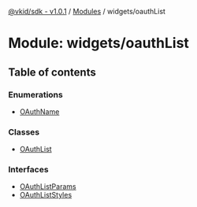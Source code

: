 [@vkid/sdk - v1.0.1](../README.md) / [Modules](../modules.md) / widgets/oauthList

# Module: widgets/oauthList

## Table of contents

### Enumerations

- [OAuthName](../enums/widgets_oauthList.OAuthName.md)

### Classes

- [OAuthList](../classes/widgets_oauthList.OAuthList.md)

### Interfaces

- [OAuthListParams](../interfaces/widgets_oauthList.OAuthListParams.md)
- [OAuthListStyles](../interfaces/widgets_oauthList.OAuthListStyles.md)
